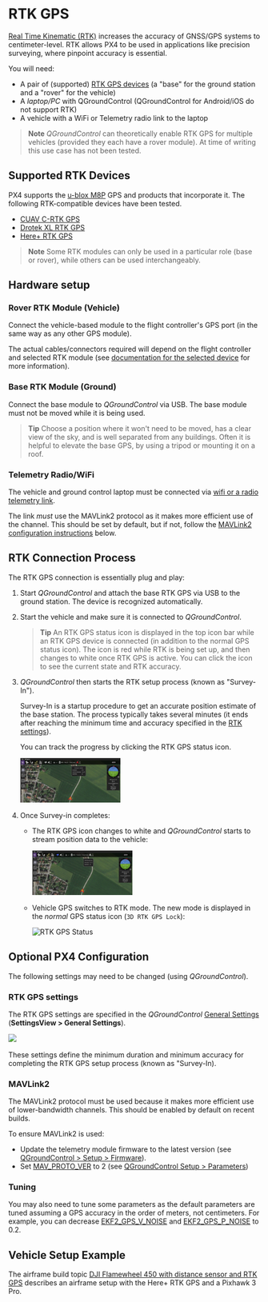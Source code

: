 # RTK GPS

[Real Time Kinematic (RTK)](https://en.wikipedia.org/wiki/Real_Time_Kinematic) increases the accuracy of GNSS/GPS systems to centimeter-level. RTK allows PX4 to be used in applications like precision surveying, where pinpoint accuracy is essential.

You will need:
- A pair of (supported) [RTK GPS devices](#supported-rtk-devices) (a "base" for the ground station and a "rover" for the vehicle)
- A *laptop/PC* with QGroundControl (QGroundControl for Android/iOS do not support RTK)
- A vehicle with a WiFi or Telemetry radio link to the laptop

> **Note** *QGroundControl* can theoretically enable RTK GPS for multiple vehicles (provided they each have a rover module). At time of writing this use case has not been tested.

## Supported RTK Devices

PX4 supports the [u-blox M8P](https://www.u-blox.com/en/product/neo-m8p) GPS and products that incorporate it. The following RTK-compatible devices have been tested.
* [CUAV C-RTK GPS](../gps_compass/rtk_gps_cuav_c-rtk.md)
* [Drotek XL RTK GPS](../gps_compass/rtk_gps_drotek_xl.md)
* [Here+ RTK GPS](../gps_compass/rtk_gps_hex_hereplus.md)

> **Note** Some RTK modules can only be used in a particular role (base or rover), while others can be used interchangeably.

## Hardware setup

### Rover RTK Module (Vehicle)

Connect the vehicle-based module to the flight controller's GPS port (in the same way as any other GPS module). 

The actual cables/connectors required will depend on the flight controller and selected RTK module (see [documentation for the selected device](#supported-rtk-devices) for more information).

### Base RTK Module (Ground)

Connect the base module to *QGroundControl* via USB. The base module must not be moved while it is being used.
  
> **Tip** Choose a position where it won't need to be moved, has a clear view of the sky, and is well separated from any buildings. Often it is helpful to elevate the base GPS, by using a tripod or mounting it on a roof. 

### Telemetry Radio/WiFi

The vehicle and ground control laptop must be connected via [wifi or a radio telemetry link](../assembly/quick_start_pixhawk.md#telemetry-radios-optional). <!-- this should be a link to a telemetry topic, but we don't have one yet -->

The link *must* use the MAVLink2 protocol as it makes more efficient use of the channel. This should be set by default, but if not, follow the [MAVLink2 configuration instructions](#mavlink2) below.


## RTK Connection Process

The RTK GPS connection is essentially plug and play:

1. Start *QGroundControl* and attach the base RTK GPS via USB to the ground station. The device is recognized automatically. 
1. Start the vehicle and make sure it is connected to *QGroundControl*.
   
   > **Tip** An RTK GPS status icon is displayed in the top icon bar while an RTK GPS device is connected (in addition to the normal GPS status icon). The icon is red while RTK is being set up, and then changes to white once RTK GPS is active. You can click the icon to see the current state and RTK accuracy. 
1. *QGroundControl* then starts the RTK setup process (known as "Survey-In").

   Survey-In is a startup procedure to get an accurate position estimate of the base station. The process typically takes several minutes (it ends after reaching the minimum time and accuracy specified in the [RTK settings](#rtk-gps-settings)).
   
   You can track the progress by clicking the RTK GPS status icon.

   <img src="../../images/qgc_rtk_survey-in.png" width="200px" title="survey-in" /> 

1. Once Survey-in completes:

   - The RTK GPS icon changes to white and *QGroundControl* starts to stream position data to the vehicle:
   
     <img src="../../images/qgc_rtk_streaming.png" width="200px" title="RTK streaming" />
   - Vehicle GPS switches to RTK mode. The new mode is displayed in the *normal* GPS status icon (`3D RTK GPS Lock`):

     ![RTK GPS Status](../../images/qgc_rtk_gps_status.png)
   

## Optional PX4 Configuration

The following settings may need to be changed (using *QGroundControl*). 

### RTK GPS settings

The RTK GPS settings are specified in the *QGroundControl* [General Settings](https://docs.qgroundcontrol.com/en/SettingsView/General.html#rtk-gps) (**SettingsView > General Settings**). 

![](../../images/qgc/setup/settings_view_general_rtk_gps.jpg)

These settings define the minimum duration and minimum accuracy for completing the RTK GPS setup process (known as "Survey-In).


### MAVLink2

The MAVLink2 protocol must be used because it makes more efficient use of lower-bandwidth channels. This should be enabled by default on recent builds.

To ensure MAVLink2 is used:
* Update the telemetry module firmware to the latest version (see [QGroundControl > Setup > Firmware](https://docs.qgroundcontrol.com/en/SetupView/Firmware.html)).
* Set [MAV_PROTO_VER](../advanced_config/parameter_reference.md#MAV_PROTO_VER) to 2 (see [QGroundControl Setup > Parameters](https://docs.qgroundcontrol.com/en/SetupView/Parameters.html))


### Tuning

You may also need to tune some parameters as the default parameters are tuned assuming a GPS accuracy in the order of meters, not centimeters. 
For example, you can decrease [EKF2_GPS_V_NOISE](../advanced_config/parameter_reference.md#EKF2_GPS_V_NOISE) and [EKF2_GPS_P_NOISE](../advanced_config/parameter_reference.md#EKF2_GPS_P_NOISE) to 0.2.

<!-- 
- Video demonstration would be nice.
- something that shows positioning of base, connection of RTK rover, survey in process. Some sort of short precision survey. 
-->


## Vehicle Setup Example

The airframe build topic [DJI Flamewheel 450 with distance sensor and RTK GPS](https://dev.px4.io/en/airframes_multicopter/dji_flamewheel_450.html) describes an airframe setup with the Here+ RTK GPS and a Pixhawk 3 Pro.


